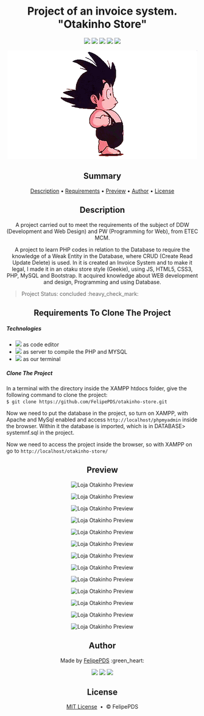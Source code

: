 # <h1 align="center">Project of an invoice system. <strong>"Otakinho Store"</strong></h1>

<p align="center"><a href="https://github.com/FelipePDS/Otakinho-Store/blob/main/LICENSE"><img src="https://img.shields.io/github/license/FelipePDS/Otakinho-Store"/></a> <img src="https://img.shields.io/static/v1?label=Build&message=Sucess&color=sucess&style=flat&logo=+"/> <img src="https://img.shields.io/github/stars/FelipePDS/Otakinho-Store"/> <img src="https://img.shields.io/github/repo-size/FelipePDS/Otakinho-Store"/> <a href="https://felipepds.github.io/Otakinho-Store"><img src="https://img.shields.io/static/v1?label=+&message=Otakinho+Store&color=62B47A&style=flat&logo=+"/></a></p>

<p align="center"><img src="https://github.com/FelipePDS/Otakinho-Store/blob/master/assets/images/db4.gif"/></p>

<h2 align="center">Summary</h2>
<p align="center">
 <a href="#description">Description</a> &bull; 
 <a href="#requirements">Requirements</a> &bull; 
 <a href="#preview">Preview</a> &bull; 
 <a href="#author">Author</a> &bull; 
 <a href="#license">License</a>
</p>

<h2 align="center" id="description">Description</h2>
<p align="center">A project carried out to meet the requirements of the subject of DDW (Development and Web Design) and PW (Programming for Web), from ETEC MCM.</p>
<p align="center">A project to learn PHP codes in relation to the Database to require the knowledge of a Weak Entity in the Database, where CRUD (Create Read Update Delete) is used. In it is created an Invoice System and to make it legal, I made it in an otaku store style (Geekie), using JS, HTML5, CSS3, PHP, MySQL and Bootstrap. It acquired knowledge about WEB development and design, Programming and using Database.</p>

<p align="right"><blockquote>Project Status: concluded :heavy_check_mark:</blockquote></p>

<h2 align="center" id="requirements">Requirements To Clone The Project</h2>
<h5>Technologies</h5>
<ul>
  <li><a href="https://code.visualstudio.com/"><img src="https://img.shields.io/static/v1?label=+&message=Visual+Studio+Code&color=007ACC&style=flat&logo=visual%20studio%20code&logoColor=white"/></a> as code editor</li>
  <li><a href="https://www.apachefriends.org/pt_br/"><img src="https://img.shields.io/static/v1?label=+&message=Xampp&color=FB7A24&style=flat&logo=xampp&logoColor=white"/></a> as server to compile the PHP and MYSQL</li>
  <li><a href="https://git-scm.com/downloads/"><img src="https://img.shields.io/static/v1?label=+&message=GitBash&color=F05032&style=flat&logo=git&logoColor=white"/></a> as our terminal</li>
</ul>

<h5>Clone The Project</h5>
<p>In a terminal with the directory inside the XAMPP htdocs folder, give the following command to clone the project: <br><code>$ git clone https://github.com/FelipePDS/otakinho-store.git</code></p>
<p>Now we need to put the database in the project, so turn on XAMPP, with Apache and MySql enabled and access <code>http://localhost/phpmyadmin</code> inside the browser. Within it the database is imported, which is in DATABASE> systemnf.sql in the project.</p>
<p>Now we need to access the project inside the browser, so with XAMPP on go to <code>http://localhost/otakinho-store/</code></p>

<h2 align="center" id="preview">Preview</h2>
<p align="center"><img src="https://github.com/FelipePDS/Project-of-an-invoice-system-Loja-Otakinho/blob/master/assets/images/git-01.JPG" alt="Loja Otakinho Preview"/></p>
<p align="center"><img src="https://github.com/FelipePDS/Project-of-an-invoice-system-Loja-Otakinho/blob/master/assets/images/git-02.JPG" alt="Loja Otakinho Preview"/></p>
<p align="center"><img src="https://github.com/FelipePDS/Project-of-an-invoice-system-Loja-Otakinho/blob/master/assets/images/git-03.JPG" alt="Loja Otakinho Preview"/></p>
<p align="center"><img src="https://github.com/FelipePDS/Project-of-an-invoice-system-Loja-Otakinho/blob/master/assets/images/git-04.JPG" alt="Loja Otakinho Preview"/></p>
<p align="center"><img src="https://github.com/FelipePDS/Project-of-an-invoice-system-Loja-Otakinho/blob/master/assets/images/git-05.JPG" alt="Loja Otakinho Preview"/></p>
<p align="center"><img src="https://github.com/FelipePDS/Project-of-an-invoice-system-Loja-Otakinho/blob/master/assets/images/git-06.JPG" alt="Loja Otakinho Preview"/></p>
<p align="center"><img src="https://github.com/FelipePDS/Project-of-an-invoice-system-Loja-Otakinho/blob/master/assets/images/git-07.JPG" alt="Loja Otakinho Preview"/></p>
<p align="center"><img src="https://github.com/FelipePDS/Project-of-an-invoice-system-Loja-Otakinho/blob/master/assets/images/git-08.JPG" alt="Loja Otakinho Preview"/></p>
<p align="center"><img src="https://github.com/FelipePDS/Project-of-an-invoice-system-Loja-Otakinho/blob/master/assets/images/git-09.JPG" alt="Loja Otakinho Preview"/></p>
<p align="center"><img src="https://github.com/FelipePDS/Project-of-an-invoice-system-Loja-Otakinho/blob/master/assets/images/git-10.JPG" alt="Loja Otakinho Preview"/></p>
<p align="center"><img src="https://github.com/FelipePDS/Project-of-an-invoice-system-Loja-Otakinho/blob/master/assets/images/git-11.JPG" alt="Loja Otakinho Preview"/></p>
<p align="center"><img src="https://github.com/FelipePDS/Project-of-an-invoice-system-Loja-Otakinho/blob/master/assets/images/git-12.JPG" alt="Loja Otakinho Preview"/></p>
<p align="center"><img src="https://github.com/FelipePDS/Project-of-an-invoice-system-Loja-Otakinho/blob/master/assets/images/git-13.JPG" alt="Loja Otakinho Preview"/></p>

<h2 align="center" id="author">Author</h2>
<p align="center">Made by <a href="https://felipepds.github.io//">FelipePDS</a> :green_heart:</p>
<p align="center"><a href="https://www.linkedin.com/in/felipe-p-da-silva-a55b891ba/?lipi=urn%3Ali%3Apage%3Ad_flagship3_feed%3BiErPy3g7Q1KGOaD%2BsGw%2Fpg%3D%3D"><img src="https://img.shields.io/static/v1?label=+&message=Felipe+P.+Da+Silva&color=0A66C2&style=flat&logo=linkedin&logoColor=white"/></a> <a href="https://twitter.com/FelipePintoDaS1"><img src="https://img.shields.io/static/v1?label=+&message=@FelipePintoDaS1&color=1DA1F2&style=flat&logo=twitter&logoColor=white"/></a> <img src="https://img.shields.io/static/v1?label=+&message=felipepdasilva66@gmail.com&color=EA4335&style=flat&logo=gmail&logoColor=white"/></p>

<footer>
  <h2 align="center" id="license">License</h2>
  
  <p align="center"><a href="https://github.com/FelipePDS/Otakinho-Store/blob/master/LICENSE">MIT License</a> &nbsp;&bull;&nbsp; &copy; FelipePDS</p>
</footer>
